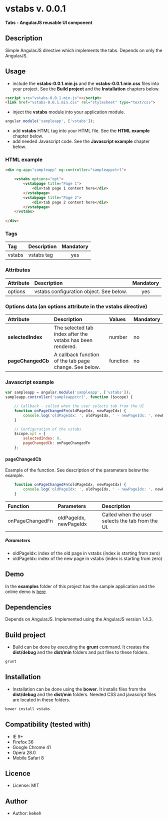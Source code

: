# vstabs v. 0.0.1

**Tabs - AngularJS reusable UI component**

## Description
Simple AngularJS directive which implements the tabs. Depends on only the AngularJS.

## Usage

* include the **vstabs-0.0.1.min.js** and the **vstabs-0.0.1.min.css** files into your project. See the **Build project** and the **Installation** chapters below.
```html
<script src="vstabs-0.0.1.min.js"></script>
<link href="vstabs-0.0.1.min.css" rel="stylesheet" type="text/css">
```
* inject the **vstabs** module into your application module.
```js
angular.module('sampleapp', ['vstabs']);
```
* add **vstabs** HTML tag into your HTML file. See the **HTML example** chapter below.
* add needed Javascript code. See the **Javascript example** chapter below.

### HTML example
```html
<div ng-app="sampleapp" ng-controller="sampleappctrl">

    <vstabs options="opt">
        <vstabpage title="Page 1">
            <div>tab page 1 content here</div>
        </vstabpage>
        <vstabpage title="Page 2">
            <div>tab page 2 content here</div>
        </vstabpage>
    </vstabs>
    
</div>
```

### Tags
| Tag  | Description | Mandatory | 
| :------------ |:---------------|:---------------:|
| vstabs | vstabs tag | yes | 


### Attributes
| Attribute | Description | Mandatory | 
| :------------ |:---------------|:---------------:|
| options | vstabs configuration object. See below. | yes |


### Options data (an options attribute in the vstabs directive)

| Attribute | Description | Values | Mandatory |
| :------------ |:---------------|:---------------|:---------------|
| **selectedIndex** | The selected tab index after the vstabs has been rendered. | number | no |
| **pageChangedCb** | A callback function of the tab page change. See below. | function | no |


### Javascript example
```js
var sampleapp = angular.module('sampleapp', ['vstabs']);
sampleapp.controller('sampleappctrl', function ($scope) {

    // Callback - called when the user selects tab from the UI
    function onPageChangedFn(oldPageIdx, newPageIdx) {
        console.log('oldPageIdx: ', oldPageIdx, ' - newPageIdx: ', newPageIdx);
    }

    // Configuration of the vstabs
    $scope.opt = {
        selectedIndex: 0,
        pageChangedCb: onPageChangedFn
    };
```


#### pageChangedCb

Example of the function. See description of the parameters below the example.

```js
    function onPageChangedFn(oldPageIdx, newPageIdx) {
        console.log('oldPageIdx: ', oldPageIdx, ' - newPageIdx: ', newPageIdx);
    }
```

| Function | Parameters | Description | 
| :------------ |:---------------|:---------------|
| onPageChangedFn | oldPageIdx, newPageIdx | Called when the user selects the tab from the UI. |

##### Parameters
* oldPageIdx: index of the old page in vstabs (index is starting from zero)
* oldPageIdx: index of the new page in vstabs (index is starting from zero)


## Demo
In the **examples** folder of this project has the sample application and the online demo is [here](http://kekeh.github.io/vstabs)

## Dependencies
Depends on AngularJS. Implemented using the AngularJS version 1.4.3.

## Build project
* Build can be done by executing the **grunt** command. It creates the **dist/debug** and the **dist/min** folders and put files to these folders.
```js
grunt
```

## Installation
* Installation can be done using the **bower**. It installs files from the **dist/debug** and the **dist/min** folders. Needed CSS and javascript files are located in these folders.
```js
bower install vstabs
```

## Compatibility (tested with)
* IE 9+
* Firefox 36
* Google Chrome 41
* Opera 28.0
* Mobile Safari 8

## Licence
* License: MIT

## Author
* Author: kekeh